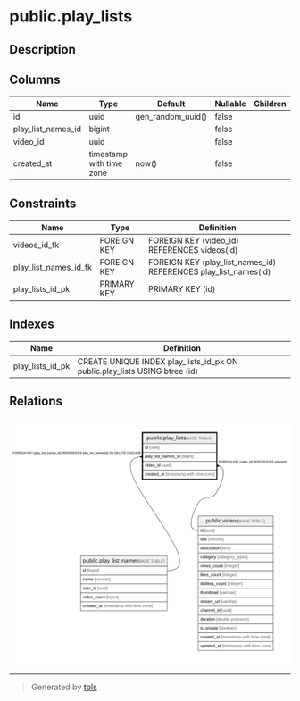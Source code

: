# public.play_lists

## Description

## Columns

| Name | Type | Default | Nullable | Children | Parents | Comment |
| ---- | ---- | ------- | -------- | -------- | ------- | ------- |
| id | uuid | gen_random_uuid() | false |  |  |  |
| play_list_names_id | bigint |  | false |  | [public.play_list_names](public.play_list_names.md) |  |
| video_id | uuid |  | false |  | [public.videos](public.videos.md) |  |
| created_at | timestamp with time zone | now() | false |  |  |  |

## Constraints

| Name | Type | Definition |
| ---- | ---- | ---------- |
| videos_id_fk | FOREIGN KEY | FOREIGN KEY (video_id) REFERENCES videos(id) |
| play_list_names_id_fk | FOREIGN KEY | FOREIGN KEY (play_list_names_id) REFERENCES play_list_names(id) |
| play_lists_id_pk | PRIMARY KEY | PRIMARY KEY (id) |

## Indexes

| Name | Definition |
| ---- | ---------- |
| play_lists_id_pk | CREATE UNIQUE INDEX play_lists_id_pk ON public.play_lists USING btree (id) |

## Relations

![er](public.play_lists.svg)

---

> Generated by [tbls](https://github.com/k1LoW/tbls)
